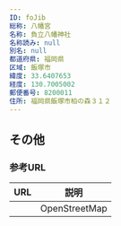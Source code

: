 ```yaml
---
ID: foJib
総称: 八幡宮
名称: 負立八幡神社
名称読み: null
別名: null
都道府県: 福岡県
区域: 飯塚市
緯度: 33.6407653
経度: 130.7005002
郵便番号: 8200011
住所: 福岡県飯塚市柏の森３１２
---
```


## その他

### 参考URL

| URL | 説明          |
| --- | ------------- |
|     | OpenStreetMap |
